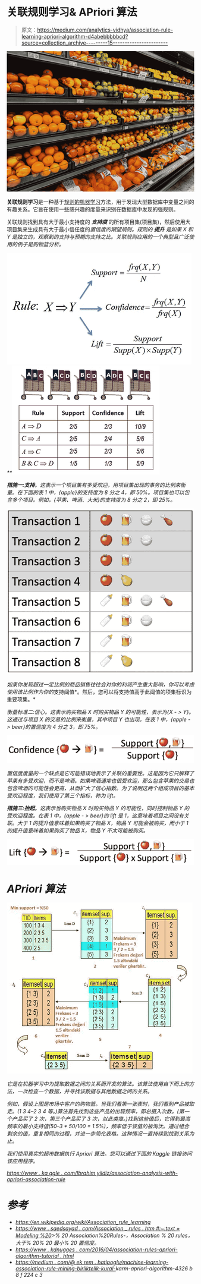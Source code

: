 # 关联规则学习& APriori 算法

> 原文：<https://medium.com/analytics-vidhya/association-rule-learning-apriori-algorithm-d4abebbbbbcd?source=collection_archive---------15----------------------->

![](img/7498984b8f9e718895303406a2608030.png)

**关联规则学习**是一种基于[规则的机器学习](https://en.wikipedia.org/wiki/Rule-based_machine_learning)方法，用于发现大型数据库中变量之间的有趣关系。它旨在使用一些感兴趣的度量来识别在数据库中发现的强规则。

关联规则找到具有大于最小支持度的 ***支持度*** 的所有项目集(项目集)，然后使用大项目集来生成具有大于最小信任度的*置信度的期望规则。规则的 ***提升*** 是如果 X 和 Y 是独立的，观察到的支持与预期的支持之比。关联规则应用的一个典型且广泛使用的例子是购物篮分析。*

*![](img/931a4613c7782fbe18cbb4b4db883286.png)**![](img/033b02fe711e6091accc218c25a12074.png)*

***措施一:支持**。这表示一个项目集有多受欢迎，用项目集出现的事务的比例来衡量。在下面的表 1 中，{apple}的支持度为 8 分之 4，即 50%。项目集也可以包含多个项目。例如，{苹果、啤酒、大米}的支持度为 8 分之 2，即 25%。*

*![](img/74d860306d9334ceac1289a537e531f7.png)*

*如果你发现超过一定比例的商品销售往往会对你的利润产生重大影响，你可以考虑使用该比例作为你的*支持阈值*。然后，您可以将支持值高于此阈值的项集标识为重要项集。*

*衡量标准二:信心。这表示购买物品 X 时购买物品 Y 的可能性，表示为{X - > Y}。这通过与项目 X 的交易的比例来衡量，其中项目 Y 也出现。在表 1 中，{apple - > beer}的置信度为 4 分之 3，即 75%。*

*![](img/d2b29132dce758b421a93832c379e45f.png)*

*置信度度量的一个缺点是它可能错误地表示了关联的重要性。这是因为它只解释了苹果有多受欢迎，而不是啤酒。如果啤酒通常也很受欢迎，那么包含苹果的交易也包含啤酒的可能性会更高，从而扩大了信心指数。为了说明这两个组成项目的基本受欢迎程度，我们使用了第三个指标，称为 lift。*

***措施三:抬起**。这表示当购买物品 X 时购买物品 Y 的可能性，同时控制物品 Y 的受欢迎程度。在表 1 中，{apple - > beer}的 lift 是 1，这意味着项目之间没有关联。大于 1 的提升值意味着如果购买了物品 X，物品 Y 可能会被购买，而小于 1 的提升值意味着如果购买了物品 X，物品 Y 不太可能被购买。*

*![](img/828ffde951f7a706938bdfd67436656c.png)*

# ***APriori 算法***

*![](img/1730b9d31a2e6b22e27697b5e77f63a7.png)*

*它是在机器学习中为提取数据之间的关系而开发的算法。该算法使用自下而上的方法，一次检查一个数据，并寻找该数据与其他数据之间的关系。*

*例如，假设上图是市场中客户的购物篮。当我们看第一张表时，我们看到产品被取走。(1 3 4–2 3 4 等。)算法首先找到这些产品的出现频率，即总摄入次数。(第一个产品买了 2 次，第三个产品买了 3 次，以此类推。)找到这些值后，它得到最高频率的最小支持值(50–3 * 50/100 = 1.5%)，频率低于该值的被淘汰。通过组合剩余的值，重复相同的过程，并进一步简化表格。这种情况一直持续到找到关系为止。*

*我们使用真实的超市数据执行 Apriori 算法。您可以通过下面的 Kaggle 链接访问该应用程序。*

*[https://www . ka ggle . com/Ibrahim yildiz/association-analysis-with-apriori-association-rule](https://www.kaggle.com/ibrahimyildiz/association-analysis-with-apriori-association-rule)*

# *参考*

*   *https://en.wikipedia.org/wiki/Association_rule_learning*
*   *[https://www . saedsayad . com/Association _ rules . htm #:~:text = Modeling %20](https://www.saedsayad.com/association_rules.htm#:~:text=Modeling%20)>% 20 Association%20Rules-，Association % 20 rules，大于% 20% 20 最小% 20 置信度。*
*   *[https://www . kdnugges . com/2016/04/association-rules-apriori-algorithm-tutorial . html](https://www.kdnuggets.com/2016/04/association-rules-apriori-algorithm-tutorial.html)*
*   *[https://medium . com/@ ek rem . hatipoglu/machine-learning-association-rule-mining-birliktelik-kural-](/@ekrem.hatipoglu/machine-learning-association-rule-mining-birliktelik-kural-)karm-apriori-algorithm-4326 b 8 f 224 c 3*